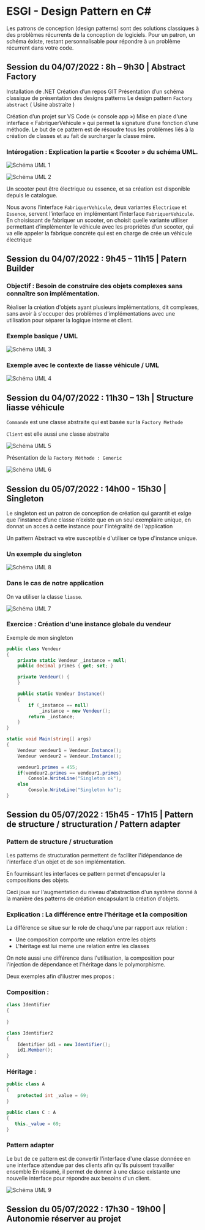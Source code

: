 # ESGI - Design Pattern en C#

Les patrons de conception (design patterns) sont des
solutions classiques à des problèmes récurrents de la
conception de logiciels. 
Pour un patron, un schéma éxiste, restant personnalisable pour répondre à un problème récurrent dans votre code.

## Session du 04/07/2022 : 8h – 9h30 | Abstract Factory
Installation de .NET 
Création d’un repos GIT
Présentation d’un schéma classique de présentation des designs patterns
Le design pattern `Factory abstract` ( Usine abstraite )

Création d’un projet sur VS Code (« console app »)
Mise en place d’une interface « FabriquerVehicule » qui permet la signature d’une fonction d’une méthode.
Le but de ce pattern est de résoudre tous les problèmes liés à la création de classes et au fait de surcharger la classe mère.

### Intérogation : Explication la partie « Scooter » du schéma UML.

![Schéma UML 1](img/UML_1.PNG)

![Schéma UML 2](img/UML_2.PNG)

Un scooter peut être électrique ou essence, et sa création est disponible depuis le catalogue.

Nous avons l’interface `FabriquerVehicule`, deux variantes `Electrique` et `Essence`, servent l’interface en implémentant l’interface `FabriquerVehicule`. 
En choisissant de fabriquer un scooter, on choisit quelle variante utiliser permettant d’implémenter le véhicule avec les propriétés d’un scooter, qui va elle appeler la fabrique concrète qui est en charge de crée un véhicule électrique 

## Session du 04/07/2022 : 9h45 – 11h15 | Patern Builder

### Objectif : Besoin de construire des objets complexes sans connaître son implémentation.
Réaliser la création d'objets ayant plusieurs implémentations, dit complexes, sans avoir à s'occuper des problèmes d'implémentations avec une utilisation pour séparer la logique interne et client.

### Exemple basique / UML
![Schéma UML 3](img/UML_3.PNG)

### Exemple avec le contexte de liasse véhicule / UML
![Schéma UML 4](img/UML_4.PNG)

## Session du 04/07/2022 : 11h30 – 13h | Structure liasse véhicule 

`Commande` est une classe abstraite qui est basée sur la `Factory Methode`

`Client` est elle aussi une classe abstraite

![Schéma UML 5](img/UML_5.PNG)

Présentation de la `Factory Méthode : Generic`

![Schéma UML 6](img/UML_6.PNG)

## Session du 05/07/2022 : 14h00 - 15h30 | Singleton

Le singleton est un patron de conception de création qui garantit et exige que l’instance d’une classe n’existe que en un seul exemplaire unique, en donnat un acces à cette instance pour l'intégralité de l'application

Un pattern Abstract va etre susceptible d'utiliser ce type d'instance unique.

### Un exemple du singleton 

![Schéma UML 8](img/UML_8.PNG)

### Dans le cas de notre application 

On va utiliser la classe `liasse`.

![Schéma UML 7](img/UML_7.PNG)

### Exercice : Création d'une instance globale du vendeur

Exemple de mon singleton

```csharp
public class Vendeur
{
    private static Vendeur _instance = null;
    public decimal primes { get; set; }

    private Vendeur() {
    }

    public static Vendeur Instance()
    {
        if (_instance == null)
            _instance = new Vendeur();
        return _instance;
    }
}
```

```csharp
static void Main(string[] args)
{
    Vendeur vendeur1 = Vendeur.Instance();
    Vendeur vendeur2 = Vendeur.Instance();

    vendeur1.primes = 455;
    if(vendeur2.primes == vendeur1.primes)
        Console.WriteLine("Singleton ok");
    else
        Console.WriteLine("Singleton ko");
}
```

## Session du 05/07/2022 : 15h45 - 17h15 | Pattern de structure / structuration / Pattern adapter

### Pattern de structure / structuration

Les patterns de structuration permettent de faciliter l'idépendance de l'interface d'un objet et de son implémentation.

En fournissant les interfaces ce pattern permet d'encapsuler la compositions des objets.

Ceci joue sur l'augmentation du niveau d'abstraction d'un système donné à la manière des patterns de création encapsulant la création d'objets.

### Explication : La différence entre l'héritage et la composition

La différence se situe sur le role de chaqu'une par rapport aux relation : 

- Une composition comporte une relation entre les objets
- L'héritage est lui meme une relation entre les classes 

On note aussi une différence dans l'utilisation, la composition pour l'injection de dépendance et l'héritage dans le polymorphisme.

Deux exemples afin d'ilustrer mes propos : 

### Composition : 

```csharp
class Identifier
{
    
}

class Identifier2
{
    Identifier id1 = new Identifier();
    id1.Member();
}
```

### Héritage : 

```csharp
public class A
{
    protected int _value = 69;
}

public class C : A
{
   this._value = 69;
}
```

### Pattern adapter

Le but de ce pattern est de convertir l'interface d'une classe donnéee en une interface attendue par des clients afin qu'ils puissent travailler ensemble 
En résumé, il permet de donner à une classe existante une nouvelle interface pour répondre aux besoins d'un client.

![Schéma UML 9](img/UML_9.PNG)

## Session du 05/07/2022 : 17h30 - 19h00 | Autonomie réserver au projet
